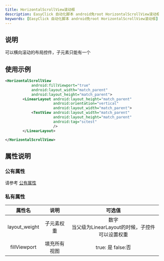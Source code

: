```yaml
---
title: HorizontalScrollView滚动框
description: EasyClick 自动化脚本 android免root HorizontalScrollView滚动框
keywords: [EasyClick 自动化脚本 android免root HorizontalScrollView滚动框]
---
```


## 说明
可以横向滚动的布局控件，子元素只能有一个
## 使用示例
```xml showLineNumbers
<HorizontalScrollView
            android:fillViewport="true"
            android:layout_width="match_parent"
            android:layout_height="match_parent">
        <LinearLayout android:layout_height="match_parent"
                      android:orientation="vertical"
                      android:layout_width="match_parent">
            <TextView android:layout_width="match_parent"
                      android:layout_height="match_parent"
                      android:tag="sctest"
                      />
        </LinearLayout>

</HorizontalScrollView>

```

## 属性说明

### 公有属性
请参考 [公有属性](/zh-cn/funcs/ui/ui-native-view.md#公有属性)

### 私有属性

| 属性名 | 说明 | 可选值 |
| :------: | :------: | :------: |
| layout_weight | 子元素权重 | 数字<br/>当父级为LinearLayout的时候，子控件可以设置权重|
| fillViewport | 填充所有视图 | true: 是 false:否 |
